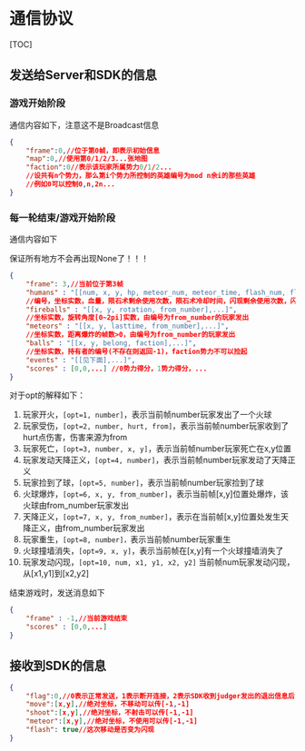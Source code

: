 # 通信协议

[TOC]

## 发送给Server和SDK的信息

### 游戏开始阶段

通信内容如下，注意这不是Broadcast信息

```json
{
    "frame":0,//位于第0帧，即表示初始信息
    "map":0,//使用第0/1/2/3...张地图
    "faction":0//表示该玩家所属势力0/1/2...
    //设共有n个势力，那么第i个势力所控制的英雄编号为mod n余i的那些英雄
    //例如0可以控制0,n,2n...
}
```

###  每一轮结束/游戏开始阶段

通信内容如下

保证所有地方不会再出现None了！！！

```json
{
    "frame": 3,//当前位于第3帧
    "humans" : "[[num, x, y, hp, meteor_num, meteor_time, flash_num, flash_time, fireball_time, death_time],...]",	
    //编号，坐标实数，血量，陨石术剩余使用次数，陨石术冷却时间，闪现剩余使用次数，闪现冷却时间，距离下一次开火的时间，如果存活death_time为-1否则表示death_time帧后人物才能复活
    "fireballs" : "[[x, y, rotation, from_number],...]",
    //坐标实数，旋转角度[0~2pi]实数，由编号为from_number的玩家发出
    "meteors" : "[[x, y, lasttime, from_number],...]",
    //坐标实数，距离爆炸的帧数>0，由编号为from_number的玩家发出
    "balls" : "[[x, y, belong, faction],...]",
    //坐标实数，持有者的编号(不存在则返回-1)，faction势力不可以捡起
    "events" : "[[见下面],...]",  
    "scores" : [0,0,...] //0势力得分，1势力得分，...
}
```

对于opt的解释如下：

1.  玩家开火，`[opt=1, number]`，表示当前帧number玩家发出了一个火球
2.  玩家受伤，`[opt=2, number, hurt, from]`，表示当前帧number玩家收到了hurt点伤害，伤害来源为from
3.  玩家死亡，`[opt=3, number, x, y]`，表示当前帧number玩家死亡在x,y位置
4.  玩家发动天降正义，`[opt=4, number]`，表示当前帧number玩家发动了天降正义
5.  玩家捡到了球，`[opt=5, number]`，表示当前帧number玩家捡到了球
6.  火球爆炸，`[opt=6, x, y, from_number]`，表示当前帧[x,y]位置处爆炸，该火球由from_number玩家发出
7.  天降正义，`[opt=7, x, y, from_number]`，表示在当前帧[x,y]位置处发生天降正义，由from_number玩家发出
8.  玩家重生，`[opt=8, number]，`表示当前帧number玩家重生
9.  火球撞墙消失，`[opt=9, x, y]`，表示当前帧在[x,y]有一个火球撞墙消失了
10.  玩家发动闪现，`[opt=10, num, x1, y1, x2, y2]` 当前帧num玩家发动闪现，从[x1,y1]到[x2,y2]

结束游戏时，发送消息如下

```json
{
    "frame" : -1,//当前游戏结束
    "scores" : [0,0,...]
}
```

## 接收到SDK的信息

```json
{
    "flag":0,//0表示正常发送，1表示断开连接，2表示SDK收到judger发出的退出信息后，需要发送一个通知judger的子进程退出
    "move":[x,y],//绝对坐标，不移动可以传[-1,-1]
    "shoot":[x,y],//绝对坐标，不射击可以传[-1,-1]
    "meteor":[x,y],//绝对坐标，不使用可以传[-1,-1]
    "flash": true//这次移动是否变为闪现
}
```

